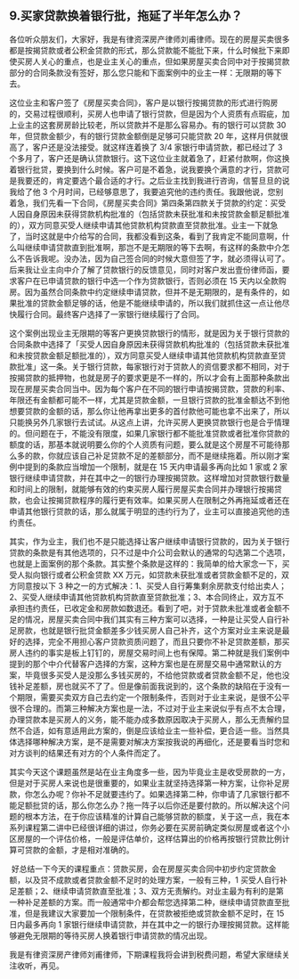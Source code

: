 ## 9.买家贷款换着银行批，拖延了半年怎么办？
各位听众朋友们，大家好，我是有律资深房产律师刘甫律师。现在的房屋买卖很多都是按揭贷款或者公积金贷款的形式，那么贷款能不能批下来，什么时候批下来即使买房人关心的重点，也是业主关心的重点，但如果房屋买卖合同中对于按揭贷款部分的合同条款没有签好，那么您只能和下面案例中的业主一样：无限期的等下去。


这位业主和客户签了《房屋买卖合同》，客户是以银行按揭贷款的形式进行购房的，交易过程很顺利，买房人也申请了银行贷款，但是因为个人资质有点瑕疵，加上业主的这套房房龄比较老，所以贷款并不是那么容易办。有的银行可以贷款 30 年，但贷款金额少，有的银行贷款金额倒是足够可只能贷款 20 年，这样月供就很高了，客户还是没法接受。就这样连着换了 3/4 家银行申请贷款，都已经过了 3 个多月了，客户还是确认贷款银行。这下这位业主就着急了，赶紧付款啊，你这换着银行批贷，要换到什么时候。客户可是不着急，说我要换个满意的才行，贷款可是我要还的，肯定要选个最合适的才行。之后业主找到我进行咨询，信誓旦旦的说我给了他 3 个月时间，已经够意思了，我要追究他的违约责任。我跟他说，您别着急，我们先看一下合同，《房屋买卖合同》第四条第四款关于贷款的约定：买受人因自身原因未获得贷款机构批准的（包括贷款未获批准和未按贷款金额足额批准的），双方同意买受人继续申请其他贷款机构贷款直至贷款批准。业主一下就急了，当时这就是中介给写的合同，我都没看到这条，看到了我肯定不能同意啊，什么叫继续申请贷款直到批准啊，那岂不是无期限的等下去啊，有这样的条款中介怎么不告诉我呢。没办法，因为自己签合同的时候大意但签了字，就必须得认可了。后来我让业主向中介了解了贷款银行的反馈意见，同时对客户发出壹份律师函，要求客户在已申请贷款的银行中选一个作为贷款银行，否则必须在 15 天内以全款购房。因为虽然合同条款中约定继续申请贷款，但并不是无期限的，是有条件的，如果批准的贷款金额足够的话，他是不能继续申请的，所以我们就抓住这一点让他尽快履行合同。最终客户选择了一家银行继续履行了合同。


这个案例出现业主无限期的等客户更换贷款银行的情形，就是因为关于银行贷款的合同条款中选择了「买受人因自身原因未获得贷款机构批准的（包括贷款未获批准和未按贷款金额足额批准的），双方同意买受人继续申请其他贷款机构贷款直至贷款批准」这一条。关于银行贷款，每家银行对于贷款人的资信要求都不相同，对于按揭贷款的抵押物，也就是房子的要求更是不一样的，所以才会有上面那种条款出现在房屋买卖合同当中。因为每个客户在不同的银行申请按揭贷款，贷款的利率、年限还有金额都可能不一样，尤其是贷款金额，一旦银行贷款的批准金额达不到他想要贷款的金额的话，那么你让他再拿出更多的首付款他可能也拿不出来了，所以只能换另外几家银行去试试。从这点上讲，允许买房人更换贷款银行也是合乎情理的。但问题在于，不能没有限度，如果几家银行都不能批准贷款或者批准你贷款的额度的话，那基本就说明要么你的个人资质有问题，要么就是这个房屋不可能待那么多的款，你就应该自己补足贷款不足的差额部分，而不是继续拖着。所以刚才案例中提到的条款应当增加一个限制，就是在 15 天内申请最多再向比如 1 家或 2 家银行继续申请贷款，并在其中之一的银行办理按揭贷款。这样增加对贷款银行数量和时间上的限制，就能够有效的约束买房人履行房屋买卖合同并办理银行按揭贷款，也会让按揭贷款程序的履行更有效率。如果买房人在限制之外再拖延或者还在申请其他银行贷款的话，那么就属于明显的违约行为了，业主可以直接追究他的违约责任。


其实，作为业主，我们也不是只能选择让客户继续申请银行贷款的，因为关于银行贷款的条款是有其他选项的，只不过是中介公司会默认的通常的勾选第二个选项，也就是上面案例的那个条款。其实整个条款是这样的：我简单的给大家念一下，买受人拟向银行或者公积金贷款 XX 万元，如贷款未获批准或者贷款金额不足的，双方同意按以下 3 种之一的方式解决：1、买受人自行筹集剩余房款支付给出卖人；2、买受人继续申请其他贷款机构贷款直至贷款批准；3、本合同终止，双方互不承担违约责任，已收定金和房款如数退还。看到了吧，对于贷款未批准或者金额不足的情况，房屋买卖合同中我们其实有三种方案可以选择，一种是让买受人自行补足房款，也就是银行批贷金额差多少钱买房人自己补齐，这个方案对业主来说是最好的选择，完全不用担心客户贷款资质问题了，而且只要你不补足贷款差额，那买房人违约的事实是板上钉钉的，房屋交易时间上也有保障。第二种就是我们案例中提到的那个中介代替客户选择的方案，这种方案也是在房屋交易中通常默认的方案，毕竟很多买受人是没那么多钱买房的，不给他贷款或者贷款金额不足，他也没钱补足差额，房也就买不了了。但是像前面我说到的，这个条款的缺陷在于没有一个期限，需要买卖双方自己去约定一个限制条件，否则对于业主来说，是很不公平很不合理的。而第三种解决方案也是一法，不过对于业主来说似乎有点不太合理，办理贷款本是买房人的义务，能不能办成多数原因取决于买房人，那么无责解约显然不合适，如有意适用此方案的，倒是应该给业主一些补偿，更合适一些。当然具体选择哪种解决方案，是不是需要对解决方案按我说的再细化，还是要看当时您和对方谈判的结果还有对方的个人条件而定了。


其实今天这个课题虽然是站在业主角度多一些，因为毕竟业主是收受房款的一方，但是对于买房人来说也是很重要的，如果业主就坚持选择第一种方案，让你补足房款，你怎么办呢？你补不足就要违约了。如果选择第二种，你申请了几家银行都不能足额批贷的话，那么你怎么办？拖一阵子以后你还是要付款的。所以解决这个问题的根本方法，在于你应该精准的计算自己能够贷款的额度，关于这一点，我在本系列课程第二讲中已经很详细的讲过，你务必要在买房前确定类似房屋或者这个小区房屋的一个评估价格，一般是评估单价，这样估算出的价格再按银行贷款比例计算可贷款的金额，才是相对准确的。


 好总结一下今天的课程重点：贷款买房，会在房屋买卖合同中初步约定贷款金额，以及贷不成款或者贷款金额不足时的处理方案，一般有三种，1 买受人自行补足差额；2、继续申请贷款直至批准；3、双方无责解约。对业主最为有利的是第一种补足差额的方案。而一般通常中介都会帮您选择第二种，继续申请贷款直至批准，但是我建议大家要加一个限制条件，在贷款被拒绝或贷款金额不足时，在 15 日内最多再向 1 家银行继续申请贷款，并在其中之一的银行办理按揭贷款。这样能够避免无限期的等待买房人换着银行申请贷款的情况出现。


我是有律资深房产律师刘甫律师，下期课程我将会讲到税费问题，希望大家继续关注收听，再见。

